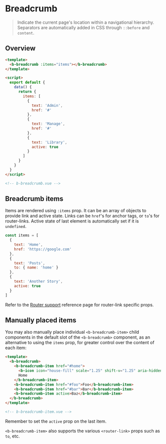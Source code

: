 # Breadcrumb

> Indicate the current page's location within a navigational hierarchy. Separators are automatically
> added in CSS through <code>::before</code> and <code>content</code>.

## Overview

```html
<template>
  <b-breadcrumb :items="items"></b-breadcrumb>
</template>

<script>
  export default {
    data() {
      return {
        items: [
          {
            text: 'Admin',
            href: '#'
          },
          {
            text: 'Manage',
            href: '#'
          },
          {
            text: 'Library',
            active: true
          }
        ]
      }
    }
  }
</script>

<!-- b-breadcrumb.vue -->
```

## Breadcrumb items

Items are rendered using `:items` prop. It can be an array of objects to provide link and active
state. Links can be `href`'s for anchor tags, or `to`'s for router-links. Active state of last
element is automatically set if it is `undefined`.

<!-- eslint-disable no-unused-vars -->

```js
const items = [
  {
    text: 'Home',
    href: 'https://google.com'
  },
  {
    text: 'Posts',
    to: { name: 'home' }
  },
  {
    text: 'Another Story',
    active: true
  }
]
```

Refer to the [Router support](/docs/reference/router-links) reference page for router-link specific
props.

## Manually placed items

You may also manually place individual `<b-breadcrumb-item>` child components in the default slot of
the `<b-breadcrumb>` component, as an alternative to using the `items` prop, for greater control
over the content of each item:

```html
<template>
  <b-breadcrumb>
    <b-breadcrumb-item href="#home">
      <b-icon icon="house-fill" scale="1.25" shift-v="1.25" aria-hidden="true"></b-icon>
      Home
    </b-breadcrumb-item>
    <b-breadcrumb-item href="#foo">Foo</b-breadcrumb-item>
    <b-breadcrumb-item href="#bar">Bar</b-breadcrumb-item>
    <b-breadcrumb-item active>Baz</b-breadcrumb-item>
  </b-breadcrumb>
</template>

<!-- b-breadcrumb-item.vue -->
```

Remember to set the `active` prop on the last item.

`<b-breadcrumb-item>` also supports the various `<router-link>` props such as `to`, etc.

<!-- Component reference added automatically from component package.json -->
